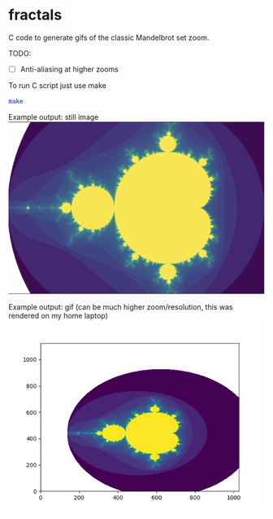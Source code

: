# fractals
C code to generate gifs of the classic Mandelbrot set zoom.

TODO:
- [ ] Anti-aliasing at higher zooms

To run C script just use make
```Bash
make
```

Example output: still image
<img src="./fractal.png">

Example output: gif (can be much higher zoom/resolution, this was rendered on my home laptop)
<img src="./fractal_zoom.gif">
